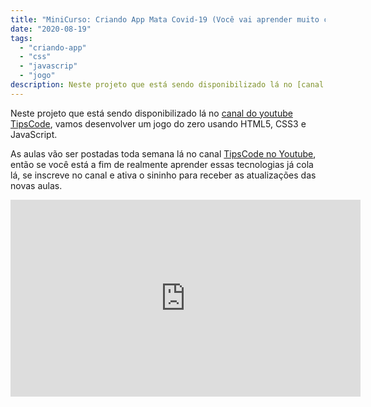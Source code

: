 ```yaml
---
title: "MiniCurso: Criando App Mata Covid-19 (Você vai aprender muito com esse Jogo"
date: "2020-08-19"
tags: 
  - "criando-app"
  - "css"
  - "javascrip"
  - "jogo"
description: Neste projeto que está sendo disponibilizado lá no [canal do youtube TipsCode](http//www.youtube.com/tipscode), vamos desenvolver um jogo do zero usando HTML5, CSS3 e JavaScript.
---
```


Neste projeto que está sendo disponibilizado lá no [canal do youtube TipsCode](http://www.youtube.com/tipscode), vamos desenvolver um jogo do zero usando HTML5, CSS3 e JavaScript.

As aulas vão ser postadas toda semana lá no canal [TipsCode no Youtube](http://www.youtube.com/tipscode), então se você está a fim de realmente aprender essas tecnologias já cola lá, se inscreve no canal e ativa o sininho para receber as atualizações das novas aulas.

<iframe width="560" height="315" src="https://www.youtube.com/embed/63iZlcQVDrQ" frameborder="0" allow="accelerometer; autoplay; encrypted-media; gyroscope; picture-in-picture" allowfullscreen></iframe>
